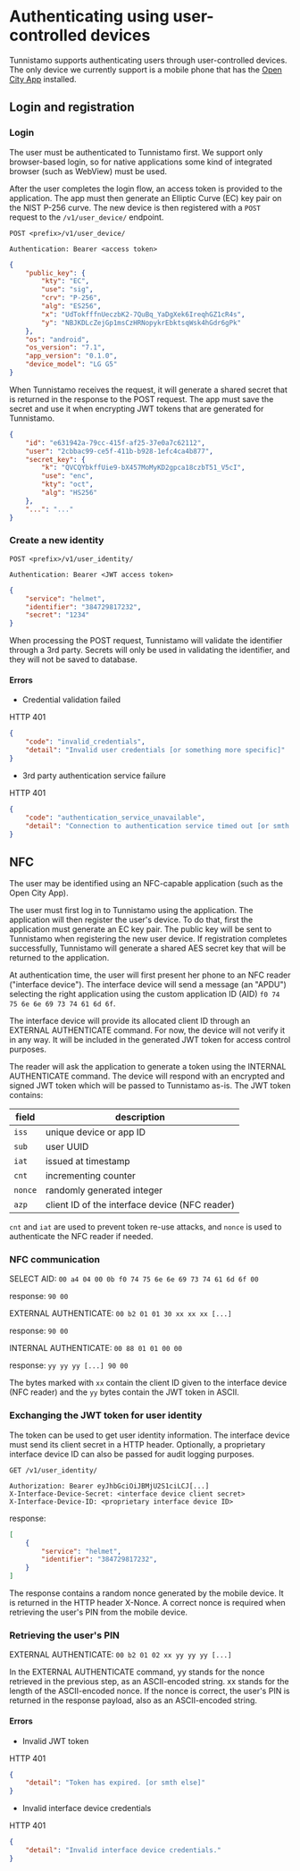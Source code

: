# Authenticating using user-controlled devices

Tunnistamo supports authenticating users through user-controlled devices. The only device we currently support is a mobile phone that has the [Open City App](https://github.com/City-of-Helsinki/open-city-app) installed.

## Login and registration

### Login

The user must be authenticated to Tunnistamo first. We support only browser-based login, so for native applications some kind of integrated browser (such as WebView) must be used.

After the user completes the login flow, an access token is provided to the application. The app must then generate an Elliptic Curve (EC) key pair on the NIST P-256 curve. The new device is then registered with a `POST` request to the `/v1/user_device/` endpoint.

```
POST <prefix>/v1/user_device/

Authentication: Bearer <access token>
```

```json
{
    "public_key": {
        "kty": "EC",
        "use": "sig",
        "crv": "P-256",
        "alg": "ES256",
        "x": "UdTokfffnUeczbK2-7QuBq_YaDgXek6IreqhGZ1cR4s",
        "y": "NBJKDLcZejGp1msCzHRNopykrEbktsqWsk4hGdr6gPk"
    },
    "os": "android",
    "os_version": "7.1",
    "app_version": "0.1.0",
    "device_model": "LG G5"
}
```

When Tunnistamo receives the request, it will generate a shared secret that is returned in the response to the POST request. The app must save the secret and use it when encrypting JWT tokens that are generated for Tunnistamo.

```json
{
    "id": "e631942a-79cc-415f-af25-37e0a7c62112",
    "user": "2cbbac99-ce5f-411b-b928-1efc4ca4b877",
    "secret_key": {
        "k": "QVCQYbkffUie9-bX457MoMyKD2gpca18czbT51_V5cI",
        "use": "enc",
        "kty": "oct",
        "alg": "HS256"
    },
    "...": "..."
}
```

### Create a new identity

```
POST <prefix>/v1/user_identity/

Authentication: Bearer <JWT access token>
```

```json
{
    "service": "helmet",
    "identifier": "384729817232",
    "secret": "1234"
}
```

When processing the POST request, Tunnistamo will validate the identifier through a 3rd party. Secrets will only be used in validating the identifier, and they will not be saved to database.

#### Errors

- Credential validation failed

HTTP 401

```json
{
    "code": "invalid_credentials",
    "detail": "Invalid user credentials [or something more specific]"
}
```

- 3rd party authentication service failure

HTTP 401

```json
{
    "code": "authentication_service_unavailable",
    "detail": "Connection to authentication service timed out [or smth else]"
}
```

## NFC

The user may be identified using an NFC-capable application (such as the Open City App).

The user must first log in to Tunnistamo using the application. The application will then register the user's device. To do that, first the application must generate an EC key pair. The public key will be sent to Tunnistamo when registering the new user device. If registration completes successfully, Tunnistamo will generate a shared AES secret key that will be returned to the application.

At authentication time, the user will first present her phone to an NFC reader ("interface device"). The interface device will send a message (an "APDU") selecting the right application using the custom application ID (AID) `f0 74 75 6e 6e 69 73 74 61 6d 6f`.

The interface device will provide its allocated client ID through an EXTERNAL AUTHENTICATE command. For now, the device will not verify it in any way. It will be included in the generated JWT token for access control purposes.

The reader will ask the application to generate a token using the INTERNAL AUTHENTICATE command. The device will respond with an encrypted and signed JWT token which will be passed to Tunnistamo as-is. The JWT token contains:

| field   | description |
| ---     | ---         |
| `iss`   | unique device or app ID |
| `sub`   | user UUID   |
| `iat`   | issued at timestamp |
| `cnt`   | incrementing counter |
| `nonce` | randomly generated integer |
| `azp`   | client ID of the interface device (NFC reader) |

`cnt` and `iat` are used to prevent token re-use attacks, and `nonce` is used to authenticate the NFC reader if needed.

### NFC communication

SELECT AID:
`00 a4 04 00 0b f0 74 75 6e 6e 69 73 74 61 6d 6f 00`

response:
`90 00`

EXTERNAL AUTHENTICATE:
`00 b2 01 01 30 xx xx xx [...]`

response:
`90 00`

INTERNAL AUTHENTICATE:
`00 88 01 01 00 00`

response:
`yy yy yy [...] 90 00`

The bytes marked with `xx` contain the client ID given to the interface device (NFC reader) and the `yy` bytes contain the JWT token in ASCII.

### Exchanging the JWT token for user identity

The token can be used to get user identity information. The interface device must send its client secret in a HTTP header. Optionally, a proprietary interface device ID can also be passed for audit logging purposes.

```
GET /v1/user_identity/

Authorization: Bearer eyJhbGciOiJBMjU2S1ciLCJ[...]
X-Interface-Device-Secret: <interface device client secret>
X-Interface-Device-ID: <proprietary interface device ID>
```

response:

```json
[
    {
        "service": "helmet",
        "identifier": "384729817232",
    }
]
```

The response contains a random nonce generated by the mobile device. It is returned in the HTTP header X-Nonce. A correct nonce is required when retrieving the user's PIN from the mobile device.

### Retrieving the user's PIN

EXTERNAL AUTHENTICATE:
`00 b2 01 02 xx yy yy yy [...]`

In the EXTERNAL AUTHENTICATE command, yy stands for the nonce retrieved in the previous step, as an ASCII-encoded string. xx stands for the length of the ASCII-encoded nonce.
If the nonce is correct, the user's PIN is returned in the response payload, also as an ASCII-encoded string.


#### Errors

- Invalid JWT token

HTTP 401

```json
{
    "detail": "Token has expired. [or smth else]"
}
```

- Invalid interface device credentials

HTTP 401

```json
{
    "detail": "Invalid interface device credentials."
}
```
